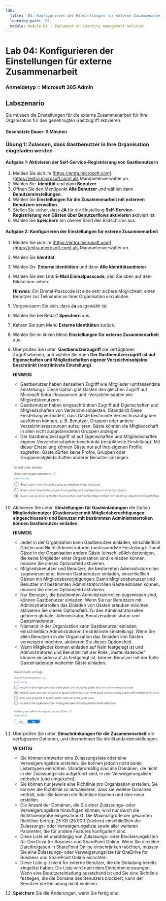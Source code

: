 ```yaml
---
lab:
  title: '04: Konfigurieren der Einstellungen für externe Zusammenarbeit'
  learning path: '01'
  module: Module 01 - Implement an identity management solution
---
```


# Lab 04: Konfigurieren der Einstellungen für externe Zusammenarbeit

### Anmeldetyp = Microsoft 365 Admin

## Labszenario

Sie müssen die Einstellungen für die externe Zusammenarbeit für Ihre Organisation für den genehmigten Gastzugriff aktivieren.

#### Geschätzte Dauer: 5 Minuten

### Übung 1: Zulassen, dass Gastbenutzer in Ihre Organisation eingeladen werden

#### Aufgabe 1: Aktivieren der Self-Service-Registrierung von Gastbenutzern

1. Melden Sie sich im [https://entra.microsoft.com](https://entra.microsoft.com) als Mandantenverwalter an.
2. Wählen Sie  **Identität** und dann **Benutzer**.
3. Öffnen Sie den Menüpunkt **Alle Benutzer** und wählen dann **Benutzereinstellungen**.
4. Wählen Sie **Einstellungen für die Zusammenarbeit mit externen Benutzern verwalten**.
5. Stellen Sie sicher, dass **JA** für die Einstellung **Self-Service-Registrierung von Gästen über Benutzerflows aktivieren** aktiviert ist.
6. Wählen Sie **Speichern** am oberen Rand des Bildschirms aus.

#### Aufgabe 2: Konfigurieren der Einstellungen für externe Zusammenarbeit

1. Melden Sie sich im [https://entra.microsoft.com](https://entra.microsoft.com) als Mandantenverwalter an.
2. Wählen Sie **Identität**.
3. Wählen Sie  **Externe Identitäten** und dann **Alle Identitätsanbieter**.
4. Wählen Sie den Link **E-Mail Einmalpasscode**, den Sie oben auf dem Bildschirm sehen.

    **Hinweis**: Ein Einmal-Passcode ist eine sehr sichere Möglichkeit, einen Benutzer zur Teilnahme an Ihrer Organisation einzuladen.
    
5. Vergewissern Sie sich, dass **Ja** ausgewählt ist.
6. Wählen Sie bei Bedarf **Speichern** aus.
7. Kehren Sie zum Menü **Externe Identitäten** zurück.
8. Wählen Sie im linken Menü **Einstellungen für externe Zusammenarbeit** aus.

9. Überprüfen Sie unter  **Gastbenutzerzugriff** die verfügbaren Zugriffsebenen, und wählen Sie dann **Der Gastbenutzerzugriff ist auf Eigenschaften und Mitgliedschaften eigener Verzeichnisobjekte beschränkt (restriktivste Einstellung)**.

    **HINWEIS**
    - Gastbenutzer haben denselben Zugriff wie Mitglieder (umfassendste Einstellung): Diese Option gibt Gästen den gleichen Zugriff auf Microsoft Entra-Ressourcen und -Verzeichnisdaten wie Mitgliedsbenutzern.
    - Gastbenutzer haben eingeschränkten Zugriff auf Eigenschaften und Mitgliedschaften von Verzeichnisobjekten: (Standard) Diese Einstellung verhindert, dass Gäste bestimmte Verzeichnisaufgaben ausführen können, z. B. Benutzer, Gruppen oder andere Verzeichnisressourcen aufzulisten. Gäste können die Mitgliedschaft in allen nicht ausgeblendeten Gruppen anzeigen.
    - Der Gastbenutzerzugriff ist auf Eigenschaften und Mitgliedschaften eigener Verzeichnisobjekte beschränkt (restriktivste Einstellung): Mit dieser Einstellung können Gäste nur auf Ihre eigenen Profile zugreifen. Gäste dürfen keine Profile, Gruppen oder Gruppenmitgliedschaften anderer Benutzer anzeigen.

    ![Screenshot: Optionen zur Einschränkung des Gastbenutzerzugriffs](./media/lp1-mod3-guest-user-access-restrictions.png)

10. Aktivieren Sie unter  **Einstellungen für Gasteinladungen** die Option **Mitgliedsbenutzer (Gastbenutzer mit Mitgliedsberechtigungen eingeschlossen) und Benutzer mit bestimmten Administratorrollen können Gastbenutzer einladen**.

    **HINWEIS**
    - Jeder in der Organisation kann Gastbenutzer einladen, einschließlich Gästen und Nicht-Administratoren (umfassendste Einstellung): Damit Gäste in der Organisation andere Gäste (einschließlich derjenigen, die keine Mitglieder einer Organisation sind) einladen können, müssen Sie dieses Optionsfeld aktivieren.
    - Mitgliedsbenutzer und Benutzer, die bestimmten Administratorrollen zugewiesen sind, können Gastbenutzer einladen, einschließlich Gästen mit Mitgliedsberechtigungen: Damit Mitgliedsbenutzer und Benutzer mit bestimmten Administratorrollen Gäste einladen können, müssen Sie dieses Optionsfeld aktivieren.
    - Nur Benutzer, die bestimmten Administratorrollen zugewiesen sind, können Gastbenutzer einladen: Wenn Sie nur Benutzern mit Administratorrollen das Einladen von Gästen erlauben möchten, aktivieren Sie dieses Optionsfeld. Zu den Administratorrollen gehören globaler Administrator, Benutzeradministrator und Gasteinladender.
    - Niemand in der Organisation kann Gastbenutzer einladen, einschließlich Administratoren (restriktivste Einstellung): Wenn Sie allen Benutzern in der Organisation das Einladen von Gästen verweigern möchten, aktivieren Sie dieses Optionsfeld.
    - Wenn Mitglieder können einladen auf Nein festgelegt ist und Administratoren und Benutzer mit der Rolle „Gasteinladender“ können einladen auf Ja festgelegt ist, können Benutzer mit der Rolle Gasteinladender weiterhin Gäste einladen.

    ![Screenshot: In den Einstellungen für Gasteinladungen ist „Gäste können einladen“ auf „Nein“ festgelegt und hervorgehoben.](./media/lp1-mod3-guest-user-invite-settings.png)

11. Überprüfen Sie unter  **Einschränkungen für die Zusammenarbeit** die verfügbaren Optionen, und übernehmen Sie die Standardeinstellungen.

    **WICHTIG**
    - Sie können entweder eine Zulassungsliste oder eine Verweigerungsliste erstellen. Sie können jedoch nicht beide Listentypen einrichten. Standardmäßig sind alle Domänen, die nicht in der Zulassungsliste aufgeführt sind, in der Verweigerungsliste enthalten (und umgekehrt).
    - Sie können nur jeweils eine Richtlinie pro Organisation erstellen. Sie können die Richtlinie so aktualisieren, dass sie weitere Domänen enthält, oder Sie können die Richtlinie löschen und eine neue erstellen.
    - Die Anzahl der Domänen, die Sie einer Zulassungs- oder Verweigerungsliste hinzufügen können, wird nur durch die Richtliniengröße eingeschränkt. Die Maximalgröße der gesamten Richtlinie beträgt 25 KB (25.000 Zeichen) einschließlich der Zulassungs- oder Verweigerungsliste sowie aller weiteren Parameter, die für andere Features konfiguriert sind.
    - Diese Liste ist unabhängig von Zulassungs- oder Blockierungslisten für OneDrive for Business und SharePoint Online. Wenn Sie einzelne Dateifreigaben in SharePoint Online einschränken möchten, müssen Sie eine Zulassungs- oder Verweigerungsliste für OneDrive for Business und SharePoint Online einrichten.
    - Diese Liste gilt nicht für externe Benutzer, die die Einladung bereits eingelöst haben. Die Liste wird nach dem Einrichten erzwungen. Wenn eine Benutzereinladung ausstehend ist und Sie eine Richtlinie festlegen, die die Domäne des Benutzers blockiert, kann der Benutzer die Einladung nicht einlösen.

12. **Speichern** Sie die Änderungen, wenn Sie fertig sind.
